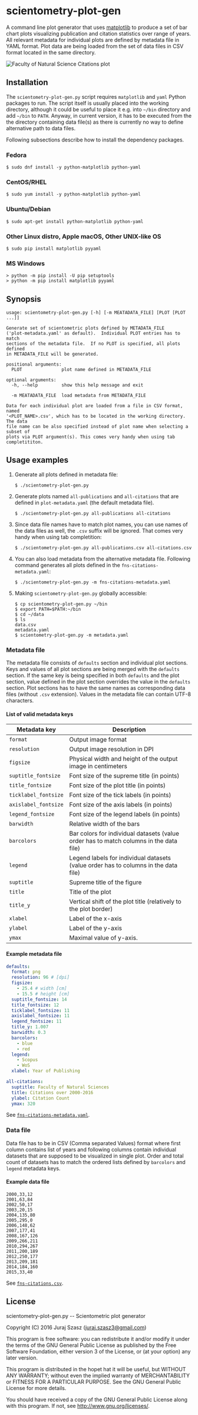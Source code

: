 # scientometry-plot-gen

A command line plot generator that uses [matplotlib](http://matplotlib.org/) to
produce a set of bar chart plots visualizing publication and citation statistics
over range of years.  All relevant metadata for individual plots are defined by
metadata file in YAML format.  Plot data are being loaded from the set of data
files in CSV format located in the same directory.

![Faculty of Natural Science Citations plot](examples/plot-fns-citations.png)


## Installation

The `scientometry-plot-gen.py` script requires `matplotlib` and `yaml` Python
packages to run.  The script itself is usually placed into the working
directory, although it could be useful to place it e.g. into `~/bin` directory
and add `~/bin` to `PATH`.  Anyway, in current version, it has to be
executed from the the directory containing data file(s) as there is currently no
way to define alternative path to data files.

Following subsections describe how to install the dependency packages.

### Fedora

    $ sudo dnf install -y python-matplotlib python-yaml


### CentOS/RHEL

    $ sudo yum install -y python-matplotlib python-yaml


### Ubuntu/Debian

    $ sudo apt-get install python-matplotlib python-yaml


### Other Linux distro, Apple macOS, Other UNIX-like OS

    $ sudo pip install matplotlib pyyaml


### MS Windows

    > python -m pip install -U pip setuptools
    > python -m pip install matplotlib pyyaml


## Synopsis

```
usage: scientometry-plot-gen.py [-h] [-m MEATADATA_FILE] [PLOT [PLOT ...]]

Generate set of scientometric plots defined by METADATA_FILE
('plot-metadata.yaml' as default).  Individual PLOT entries has to match
sections of the metadata file.  If no PLOT is specified, all plots defined
in METADATA_FILE will be generated.

positional arguments:
  PLOT               plot name defined in METADATA_FILE

optional arguments:
  -h, --help         show this help message and exit

  -m MEATADATA_FILE  load metadata from METADATA_FILE

Data for each individual plot are loaded from a file in CSV format, named
'<PLOT_NAME>.csv', which has to be located in the working directory. The data
file name can be also specified instead of plot name when selecting a subset of
plots via PLOT argument(s). This comes very handy when using tab completititon.
```


## Usage examples

 1. Generate all plots defined in metadata file:

        $ ./scientometry-plot-gen.py

 2. Generate plots named `all-publications` and `all-citations` that are defined
    in `plot-metadata.yaml` (the default metadata file).

        $ ./scientometry-plot-gen.py all-publications all-citations

 3. Since data file names have to match plot names, you can use names of the
    data files as well, the `.csv` suffix will be ignored.  That comes very
    handy when using tab completition:

        $ ./scientometry-plot-gen.py all-publications.csv all-citations.csv

 4. You can also load metadata from the alternative metadata file.  Following
    command generates all plots defined in the `fns-citations-metadata.yaml`:

        $ ./scientometry-plot-gen.py -m fns-citations-metadata.yaml

 5. Making `scientometry-plot-gen.py` globally accessible:

        $ cp scientometry-plot-gen.py ~/bin
        $ export PATH=$PATH:~/bin
        $ cd ~/data
        $ ls
        data.csv
        metadata.yaml
        $ scientometry-plot-gen.py -m metadata.yaml


### Metadata file

The metadata file consists of `defaults` section and individual plot sections.
Keys and values of all plot sections are being merged with the `defaults`
section.  If the same key is being specified in both `defaults` and the plot
section, value defined in the plot section overrides the value in the `defaults`
section.  Plot sections has to have the same names as corresponding data files
(without `.csv` extension).  Values in the metadata file can contain UTF-8
characters.


#### List of valid metadata keys

Metadata key | Description
------------ | -----------
`format` | Output image format
`resolution` | Output image resolution in DPI
`figsize` | Physical width and height of the output image in centimeters
`suptitle_fontsize` | Font size of the supreme title (in points)
`title_fontsize` | Font size of the plot title (in points)
`ticklabel_fontsize` | Font size of the tick labels (in points)
`axislabel_fontsize` | Font size of the axis labels (in points)
`legend_fontsize` | Font size of the legend labels (in points)
`barwidth` | Relative width of the bars
`barcolors` | Bar colors for individual datasets (value order has to match columns in the data file)
`legend` | Legend labels for individual datasets (value order has to columns in the data file)
`suptitle` | Supreme title of the figure
`title` | Title of the plot
`title_y` | Vertical shift of the plot title (relatively to the plot border)
`xlabel` | Label of the x-axis
`ylabel` | Label of the y-axis
`ymax` | Maximal value of y-axis.


#### Example metadata file

```yaml
defaults:
  format: png
  resolution: 96 # [dpi]
  figsize:
    - 25.4 # width [cm]
    - 15.5 # height [cm]
  suptitle_fontsize: 14
  title_fontsize: 12
  ticklabel_fontsize: 11
  axislabel_fontsize: 11
  legend_fontsize: 11
  title_y: 1.007
  barwidth: 0.3
  barcolors:
    - blue
    - red
  legend:
    - Scopus
    - WoS
  xlabel: Year of Publishing

all-citations:
  suptitle: Faculty of Natural Sciences
  title: Citations over 2000-2016
  ylabel: Citation Count
  ymax: 320
```

See [`fns-citations-metadata.yaml`](examples/fns-citations-metadata.yaml).


### Data file

Data file has to be in CSV (Comma separated Values) format where first column
contains list of years and following columns contain individual datasets that
are supposed to be visualized in single plot.  Order and total count of datasets
has to match the ordered lists defined by `barcolors` and `legend` metadata
keys.


#### Example data file

```
2000,33,12
2001,63,84
2002,50,17
2003,20,15
2004,135,80
2005,295,0
2006,148,62
2007,177,41
2008,167,126
2009,266,211
2010,294,267
2011,200,189
2012,250,177
2013,209,181
2014,184,160
2015,33,40
```

See [`fns-citations.csv`](examples/fns-citations.csv).


## License

scientometry-plot-gen.py -- Scientometric plot generator

Copyright (C) 2016  Juraj Szasz (<juraj.szasz3@gmail.com>)

This program is free software: you can redistribute it and/or modify it under
the terms of the GNU General Public License as published by the Free Software
Foundation, either version 3 of the License, or (at your option) any later
version.

This program is distributed in the hopet hat it will be useful, but WITHOUT ANY
WARRANTY; without even the implied warranty of MERCHANTABILITY or FITNESS FOR A
PARTICULAR PURPOSE.  See the GNU General Public License for more details.

You should have received a copy of the GNU General Public License along with
this program.  If not, see <http://www.gnu.org/licenses/>.
